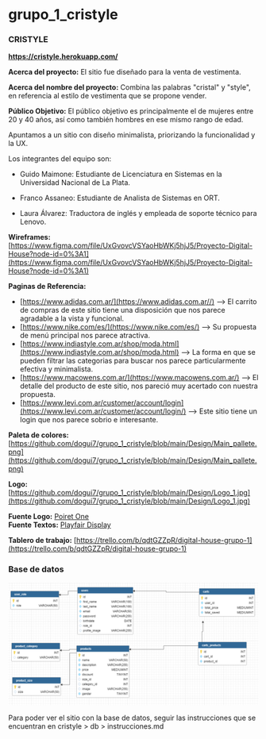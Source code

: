 # grupo_1_cristyle

### CRISTYLE

**https://cristyle.herokuapp.com/**

**Acerca del proyecto:** El sitio fue diseñado para la venta de vestimenta.

**Acerca del nombre del proyecto:** Combina las palabras "cristal" y "style", en referencia al estilo de vestimenta que se propone vender.

**Público Objetivo:** El público objetivo es principalmente el de mujeres entre 20 y 40 años, así como también hombres en ese mismo rango de edad.

Apuntamos a un sitio con diseño minimalista, priorizando la funcionalidad y la UX.

Los integrantes del equipo son:

-   Guido Maimone: Estudiante de Licenciatura en Sistemas en la Universidad Nacional de La Plata.
    
-   Franco Assaneo: Estudiante de Analista de Sistemas en ORT.

-   Laura Álvarez: Traductora de inglés y empleada de soporte técnico para Lenovo.
    

**Wireframes:**  [https://www.figma.com/file/UxGvovcVSYaoHbWKj5hjJ5/Proyecto-Digital-House?node-id=0%3A1](https://www.figma.com/file/UxGvovcVSYaoHbWKj5hjJ5/Proyecto-Digital-House?node-id=0%3A1)

**Paginas de Referencia:**

-   [https://www.adidas.com.ar/](https://www.adidas.com.ar//)  --> El carrito de compras de este sitio tiene una disposición que nos parece agradable a la vista y funcional.
-   [https://www.nike.com/es/](https://www.nike.com/es/)  --> Su propuesta de menú principal nos parece atractiva.
-   [https://www.indiastyle.com.ar/shop/moda.html](https://www.indiastyle.com.ar/shop/moda.html)  --> La forma en que se pueden filtrar las categorias para buscar nos parece particularmente efectiva y minimalista.
-   [https://www.macowens.com.ar/](https://www.macowens.com.ar/)  --> El detalle del producto de este sitio, nos pareció muy acertado con nuestra propuesta.
-   [https://www.levi.com.ar/customer/account/login](https://www.levi.com.ar/customer/account/login/)  --> Este sitio tiene un login que nos parece sobrio e interesante.


**Paleta de colores:** [https://github.com/dogui7/grupo_1_cristyle/blob/main/Design/Main_pallete.png](https://github.com/dogui7/grupo_1_cristyle/blob/main/Design/Main_pallete.png)

**Logo:** [https://github.com/dogui7/grupo_1_cristyle/blob/main/Design/Logo_1.jpg](https://github.com/dogui7/grupo_1_cristyle/blob/main/Design/Logo_1.jpg)

**Fuente Logo:** [Poiret One](https://fonts.google.com/specimen/Poiret+One?query=poir&preview.text=CRISTYLE&preview.text_type=custom)  
**Fuente Textos:** [Playfair Display](https://fonts.google.com/specimen/Playfair+Display?query=playf)

**Tablero de trabajo:**  [https://trello.com/b/qdtGZZpR/digital-house-grupo-1](https://trello.com/b/qdtGZZpR/digital-house-grupo-1)

### Base de datos

![Modelo de la base de datos](https://github.com/dogui7/grupo_1_cristyle/blob/main/cristyle/db/database_model.png)

Para poder ver el sitio con la base de datos, seguir las instrucciones que se encuentran en cristyle > db > instrucciones.md